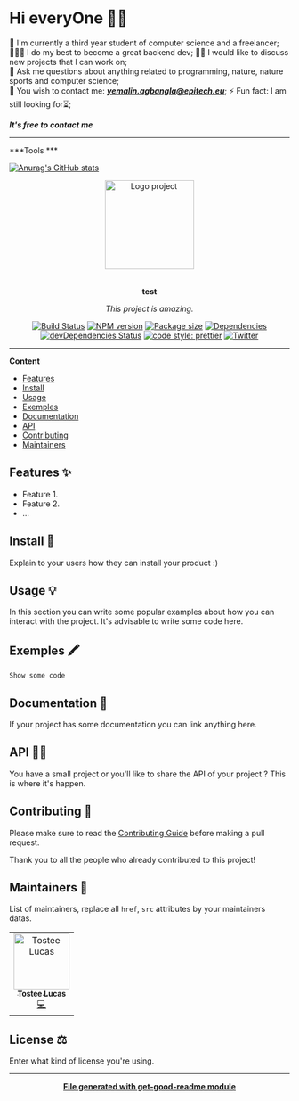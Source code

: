#  Hi everyOne 👋🏿

🔭 I'm currently a third year student of computer science and a freelancer;  
👨🏿‍💻 I do my best to become a great backend dev;
🕺🏿 I would like to discuss new projects that I can work on;  
💬 Ask me questions about anything related to programming, nature, nature sports and computer science;  
📧 You wish to contact me: _***yemalin.agbangla@epitech.eu***_;
⚡ Fun fact: I am still looking for⏳;

***It's free to contact me***

<hr />

***Tools ***



[![Anurag's GitHub stats](https://github-readme-stats.vercel.app/api?username=Pikatchu99&theme=apprentice&show_icons=true)](https://github.com/anuraghazra/github-readme-stats)

<div align="center">
  <a href="#">
  	<img src="https://media.giphy.com/media/JIX9t2j0ZTN9S/giphy-downsized.gif" alt="Logo project" height="160" />
  </a>
  <br>
  <br>
  <p>
    <b>test</b>
  </p>
  <p>
     <i>This project is amazing.</i>
  </p>
  <p>

[![Build Status](https://travis-ci.com/luctst/test.svg?branch=master)](https://travis-ci.com/luctst/test)
[![NPM version](https://img.shields.io/npm/v/test?style=flat-square)](https://img.shields.io/npm/v/test?style=flat-square)
[![Package size](https://img.shields.io/bundlephobia/min/test)](https://img.shields.io/bundlephobia/min/test)
[![Dependencies](https://img.shields.io/david/luctst/test.svg?style=popout-square)](https://david-dm.org/luctst/test)
[![devDependencies Status](https://david-dm.org/luctst/test/dev-status.svg?style=flat-square)](https://david-dm.org/luctst/test?type=dev)
[![code style: prettier](https://img.shields.io/badge/code_style-prettier-ff69b4.svg?style=flat-square)](https://github.com/prettier/prettier)
[![Twitter](https://img.shields.io/twitter/follow/luctstt.svg?label=Follow&style=social)](https://twitter.com/luctstt)

  </p>
</div>

---

**Content**

* [Features](##features)
* [Install](##install)
* [Usage](##usage)
* [Exemples](##exemples)
* [Documentation](##documentation)
* [API](##Api)
* [Contributing](##contributing)
* [Maintainers](##maintainers)

## Features ✨
* Feature 1.
* Feature 2.
* ...

## Install 🐙
Explain to your users how they can install your product :)

## Usage 💡
In this section you can write some popular examples about how you can interact with the project. It's advisable to write some code here.

## Exemples 🖍
```
Show some code
```

## Documentation 📄
If your project has some documentation you can link anything here.

## API 👩‍💻
You have a small project or you'll like to share the API of your project ? This is where it's happen.

## Contributing 🍰
Please make sure to read the [Contributing Guide]() before making a pull request.

Thank you to all the people who already contributed to this project!

## Maintainers 👷
List of maintainers, replace all `href`, `src` attributes by your maintainers datas.
<table>
  <tr>
    <td align="center"><a href="https://lucastostee.now.sh/"><img src="https://avatars3.githubusercontent.com/u/22588842?s=460&v=4" width="100px;" alt="Tostee Lucas"/><br /><sub><b>Tostee Lucas</b></sub></a><br /><a href="#" title="Code">💻</a></td>
  </tr>
</table>

## License ⚖️
Enter what kind of license you're using.

---
<div align="center">
	<b>
		<a href="https://www.npmjs.com/package/get-good-readme">File generated with get-good-readme module</a>
	</b>
</div>
